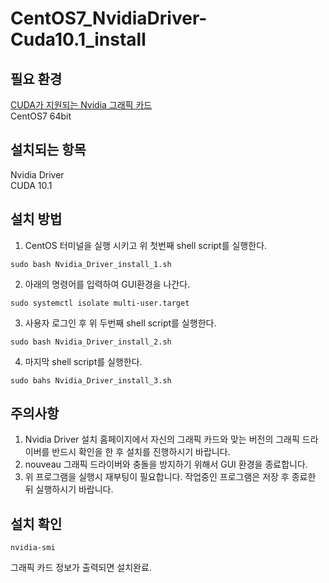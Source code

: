 # CentOS7_NvidiaDriver-Cuda10.1_install
## 필요 환경
[CUDA가 지원되는 Nvidia 그래픽 카드](https://developer.nvidia.com/cuda-gpus)\
CentOS7 64bit

## 설치되는 항목
Nvidia Driver\
CUDA 10.1

## 설치 방법
1. CentOS 터미널을 실행 시키고 위 첫번째 shell script를 실행한다.
~~~
sudo bash Nvidia_Driver_install_1.sh
~~~
2. 아래의 명령어를 입력하여 GUI환경을 나간다.
~~~
sudo systemctl isolate multi-user.target
~~~
3. 사용자 로그인 후 위 두번째 shell script를 실행한다.
~~~
sudo bash Nvidia_Driver_install_2.sh
~~~
4. 마지막 shell script를 실행한다.
~~~
sudo bahs Nvidia_Driver_install_3.sh
~~~

## 주의사항
1. Nvidia Driver 설치 홈페이지에서 자신의 그래픽 카드와 맞는 버전의 그래픽 드라이버를 반드시 확인을 한 후 설치를 진행하시기 바랍니다.
2. nouveau 그래픽 드라이버와 충돌을 방지하기 위해서 GUI 환경을 종료합니다.
3. 위 프로그램을 실행시 재부팅이 필요합니다. 작업중인 프로그램은 저장 후 종료한 뒤 실행하시기 바랍니다.

## 설치 확인
~~~
nvidia-smi
~~~
 그래픽 카드 정보가 출력되면 설치완료.
